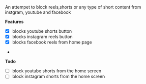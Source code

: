 An attempet to block reels,shorts or any type of short content from instgram, youtube and facebook

**Features**

- [x] blocks youtube shorts button
- [x] blocks instagram reels button
- [x] blocks facebook reels from home page
- 
**Todo**
  
- [ ] block youtube shorts from the home screen
- [ ] block instagram shorts from the home screen
